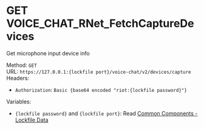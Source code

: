 <!-- This file is automatically generated! Do not edit it directly! See https://github.com/techchrism/valorant-api-docs/blob/trunk/contributing.md for more information. -->

# GET VOICE_CHAT_RNet_FetchCaptureDevices

Get microphone input device info  


Method: `GET`  
URL: `https://127.0.0.1:{lockfile port}/voice-chat/v2/devices/capture`  
Headers:
 - `Authorization`: `Basic {base64 encoded "riot:{lockfile password}"}`

Variables:
 - `{lockfile password}` and `{lockfile port}`: Read [Common Components - Lockfile Data](../common-components.md#lockfile-data)

